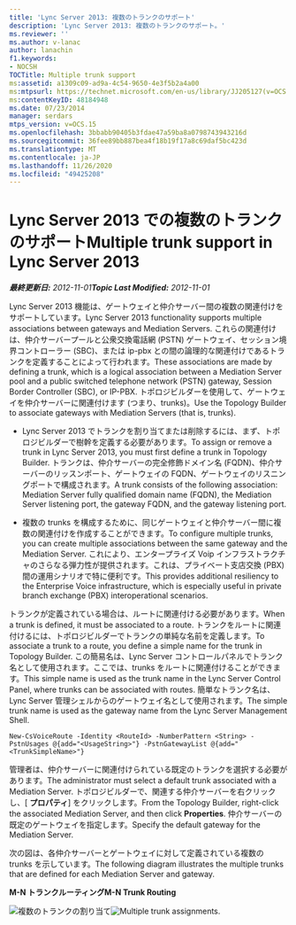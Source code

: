 ```yaml
---
title: 'Lync Server 2013: 複数のトランクのサポート'
description: 'Lync Server 2013: 複数のトランクのサポート。'
ms.reviewer: ''
ms.author: v-lanac
author: lanachin
f1.keywords:
- NOCSH
TOCTitle: Multiple trunk support
ms:assetid: a1309c09-ad9a-4c54-9650-4e3f5b2a4a00
ms:mtpsurl: https://technet.microsoft.com/en-us/library/JJ205127(v=OCS.15)
ms:contentKeyID: 48184948
ms.date: 07/23/2014
manager: serdars
mtps_version: v=OCS.15
ms.openlocfilehash: 3bbabb90405b3fdae47a59ba8a0798743943216d
ms.sourcegitcommit: 36fee89bb887bea4f18b19f17a8c69daf5bc423d
ms.translationtype: MT
ms.contentlocale: ja-JP
ms.lasthandoff: 11/26/2020
ms.locfileid: "49425208"
---
```

# <a name="multiple-trunk-support-in-lync-server-2013"></a><span data-ttu-id="31475-103">Lync Server 2013 での複数のトランクのサポート</span><span class="sxs-lookup"><span data-stu-id="31475-103">Multiple trunk support in Lync Server 2013</span></span>

<div data-xmlns="http://www.w3.org/1999/xhtml">

<div class="topic" data-xmlns="http://www.w3.org/1999/xhtml" data-msxsl="urn:schemas-microsoft-com:xslt" data-cs="https://msdn.microsoft.com/">

<div data-asp="https://msdn2.microsoft.com/asp">



</div>

<div id="mainSection">

<div id="mainBody"><span data-ttu-id="31475-104">

<span> </span></span><span class="sxs-lookup"><span data-stu-id="31475-104">

<span> </span></span></span>

<span data-ttu-id="31475-105">_**最終更新日:** 2012-11-01_</span><span class="sxs-lookup"><span data-stu-id="31475-105">_**Topic Last Modified:** 2012-11-01_</span></span>

<span data-ttu-id="31475-106">Lync Server 2013 機能は、ゲートウェイと仲介サーバー間の複数の関連付けをサポートしています。</span><span class="sxs-lookup"><span data-stu-id="31475-106">Lync Server 2013 functionality supports multiple associations between gateways and Mediation Servers.</span></span> <span data-ttu-id="31475-107">これらの関連付けは、仲介サーバープールと公衆交換電話網 (PSTN) ゲートウェイ、セッション境界コントローラー (SBC)、または ip-pbx との間の論理的な関連付けであるトランクを定義することによって行われます。</span><span class="sxs-lookup"><span data-stu-id="31475-107">These associations are made by defining a trunk, which is a logical association between a Mediation Server pool and a public switched telephone network (PSTN) gateway, Session Border Controller (SBC), or IP-PBX.</span></span> <span data-ttu-id="31475-108">トポロジビルダーを使用して、ゲートウェイを仲介サーバーに関連付けます (つまり、trunks)。</span><span class="sxs-lookup"><span data-stu-id="31475-108">Use the Topology Builder to associate gateways with Mediation Servers (that is, trunks).</span></span>

  - <span data-ttu-id="31475-109">Lync Server 2013 でトランクを割り当てまたは削除するには、まず、トポロジビルダーで樹幹を定義する必要があります。</span><span class="sxs-lookup"><span data-stu-id="31475-109">To assign or remove a trunk in Lync Server 2013, you must first define a trunk in Topology Builder.</span></span> <span data-ttu-id="31475-110">トランクは、仲介サーバーの完全修飾ドメイン名 (FQDN)、仲介サーバーのリッスンポート、ゲートウェイの FQDN、ゲートウェイのリスニングポートで構成されます。</span><span class="sxs-lookup"><span data-stu-id="31475-110">A trunk consists of the following association: Mediation Server fully qualified domain name (FQDN), the Mediation Server listening port, the gateway FQDN, and the gateway listening port.</span></span>

  - <span data-ttu-id="31475-111">複数の trunks を構成するために、同じゲートウェイと仲介サーバー間に複数の関連付けを作成することができます。</span><span class="sxs-lookup"><span data-stu-id="31475-111">To configure multiple trunks, you can create multiple associations between the same gateway and the Mediation Server.</span></span> <span data-ttu-id="31475-112">これにより、エンタープライズ Voip インフラストラクチャのさらなる弾力性が提供されます。これは、プライベート支店交換 (PBX) 間の運用シナリオで特に便利です。</span><span class="sxs-lookup"><span data-stu-id="31475-112">This provides additional resiliency to the Enterprise Voice infrastructure, which is especially useful in private branch exchange (PBX) interoperational scenarios.</span></span>

<span data-ttu-id="31475-113">トランクが定義されている場合は、ルートに関連付ける必要があります。</span><span class="sxs-lookup"><span data-stu-id="31475-113">When a trunk is defined, it must be associated to a route.</span></span> <span data-ttu-id="31475-114">トランクをルートに関連付けるには、トポロジビルダーでトランクの単純な名前を定義します。</span><span class="sxs-lookup"><span data-stu-id="31475-114">To associate a trunk to a route, you define a simple name for the trunk in Topology Builder.</span></span> <span data-ttu-id="31475-115">この簡易名は、Lync Server コントロールパネルでトランク名として使用されます。ここでは、trunks をルートに関連付けることができます。</span><span class="sxs-lookup"><span data-stu-id="31475-115">This simple name is used as the trunk name in the Lync Server Control Panel, where trunks can be associated with routes.</span></span> <span data-ttu-id="31475-116">簡単なトランク名は、Lync Server 管理シェルからのゲートウェイ名として使用されます。</span><span class="sxs-lookup"><span data-stu-id="31475-116">The simple trunk name is used as the gateway name from the Lync Server Management Shell.</span></span>

    New-CsVoiceRoute -Identity <RouteId> -NumberPattern <String> -PstnUsages @{add="<UsageString>"} -PstnGatewayList @{add="<TrunkSimpleName>"}

<span data-ttu-id="31475-117">管理者は、仲介サーバーに関連付けられている既定のトランクを選択する必要があります。</span><span class="sxs-lookup"><span data-stu-id="31475-117">The administrator must select a default trunk associated with a Mediation Server.</span></span> <span data-ttu-id="31475-118">トポロジビルダーで、関連する仲介サーバーを右クリックし、[ **プロパティ**] をクリックします。</span><span class="sxs-lookup"><span data-stu-id="31475-118">From the Topology Builder, right-click the associated Mediation Server, and then click **Properties**.</span></span> <span data-ttu-id="31475-119">仲介サーバーの既定のゲートウェイを指定します。</span><span class="sxs-lookup"><span data-stu-id="31475-119">Specify the default gateway for the Mediation Server.</span></span>

<span data-ttu-id="31475-120">次の図は、各仲介サーバーとゲートウェイに対して定義されている複数の trunks を示しています。</span><span class="sxs-lookup"><span data-stu-id="31475-120">The following diagram illustrates the multiple trunks that are defined for each Mediation Server and gateway.</span></span>

<span data-ttu-id="31475-121">**M-N トランクルーティング**</span><span class="sxs-lookup"><span data-stu-id="31475-121">**M-N Trunk Routing**</span></span>

<span data-ttu-id="31475-122">![複数のトランクの割り当て](images/JJ205127.c61cd9a7-d8d9-4e02-83b9-ab62519a48c4(OCS.15).jpg "複数のトランクの割り当て")</span><span class="sxs-lookup"><span data-stu-id="31475-122">![Multiple trunk assignments.](images/JJ205127.c61cd9a7-d8d9-4e02-83b9-ab62519a48c4(OCS.15).jpg "Multiple trunk assignments.")</span></span>

<span data-ttu-id="31475-123"></div>

<span> </span>

</div>

</div>

</span><span class="sxs-lookup"><span data-stu-id="31475-123"></div>

<span> </span>

</div>

</div>

</span></span></div>

